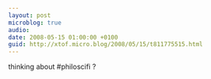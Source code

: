 ```yaml
---
layout: post
microblog: true
audio: 
date: 2008-05-15 01:00:00 +0100
guid: http://xtof.micro.blog/2008/05/15/t811775515.html
---
```

thinking about #philoscifi ?
